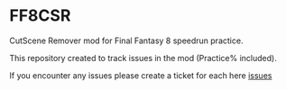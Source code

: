 # FF8CSR
CutScene Remover mod for Final Fantasy 8 speedrun practice.

This repository created to track issues in the mod (Practice% included).

If you encounter any issues please create a ticket for each here [issues](https://github.com/Dzoiver/FF8CSR/issues)

